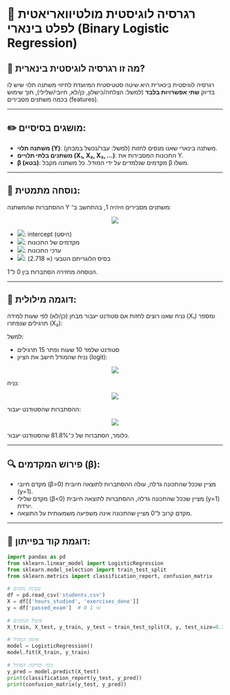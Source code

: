 # 🌟 רגרסיה לוגיסטית מולטיוואריאטית לפלט בינארי (Binary Logistic Regression)
  
## 📘 מה זו רגרסיה לוגיסטית בינארית?
רגרסיה לוגיסטית בינארית היא שיטה סטטיסטית המיועדת לחיזוי משתנה תלוי שיש לו בדיוק **שתי אפשרויות בלבד** (למשל: הצלחה/כישלון, כן/לא, חיובי/שלילי), תוך שימוש בכמה משתנים מסבירים (features).
  
---
  
## ✏️ מושגים בסיסיים:
- **משתנה תלוי (Y)**: משתנה בינארי שאנו מנסים לחזות (למשל: עבר/נכשל במבחן).
- **משתנים בלתי תלויים (X₁, X₂, X₃, ...)**: התכונות המסבירות את Y.
- **β (בטא)**: מקדמים שנלמדים על ידי המודל. כל משתנה מקבל β משלו.
  
---
  
## 📐 נוסחה מתמטית:
ההסתברות שהמשתנה Y יהיה 1, בהתחשב ב־n משתנים מסבירים:
  
<p align="center"><img src="https://latex.codecogs.com/gif.latex?P(y%20=%201%20\mid%20x)%20=%20\frac{1}{1%20+%20e^{-(\beta_0%20+%20\beta_1%20x_1%20+%20\beta_2%20x_2%20+%20\dots%20+%20\beta_n%20x_n)}}"/></p>  
  
  
- <img src="https://latex.codecogs.com/gif.latex?\beta_0"/>: intercept (היסט)
- <img src="https://latex.codecogs.com/gif.latex?\beta_1,%20\dots,%20\beta_n"/>: מקדמים של התכונות
- <img src="https://latex.codecogs.com/gif.latex?x_1,%20\dots,%20x_n"/>: ערכי התכונות
- <img src="https://latex.codecogs.com/gif.latex?e"/>: בסיס הלוגריתם הטבעי (≈ 2.718)
  
הנוסחה מחזירה הסתברות בין 0 ל־1.
  
---
  
## 💬 דוגמה מילולית:
  
נניח שאנו רוצים לחזות אם סטודנט יעבור מבחן (כן/לא) לפי שעות למידה (X₁) ומספר תרגילים שנפתרו (X₂):
  
למשל:
  
- סטודנט שלמד 10 שעות ופתר 15 תרגילים
- נניח שהמודל חישב את הציון (logit):
  
<p align="center"><img src="https://latex.codecogs.com/gif.latex?z%20=%20\beta_0%20+%20\beta_1%20\cdot%2010%20+%20\beta_2%20\cdot%2015"/></p>  
  
  
נניח:
<p align="center"><img src="https://latex.codecogs.com/gif.latex?z%20=%20-1%20+%200.2%20\cdot%2010%20+%200.1%20\cdot%2015%20=%201.5"/></p>  
  
  
ההסתברות שהסטודנט יעבור:
  
<p align="center"><img src="https://latex.codecogs.com/gif.latex?P%20=%20\frac{1}{1%20+%20e^{-1.5}}%20\approx%200.8176"/></p>  
  
  
כלומר, הסתברות של כ־81.8% שהסטודנט יעבור.
  
---
  
## 🔍 פירוש המקדמים (β):
- מקדם חיובי (β>0) מציין שככל שהתכונה גדלה, עולה ההסתברות לתוצאה חיובית (y=1).
- מקדם שלילי (β<0) מציין שככל שהתכונה גדלה, ההסתברות לתוצאה חיובית (y=1) יורדת.
- מקדם קרוב ל־0 מציין שהתכונה אינה משפיעה משמעותית על התוצאה.
  
---
  
## 🧪 דוגמת קוד בפייתון:
```python
import pandas as pd
from sklearn.linear_model import LogisticRegression
from sklearn.model_selection import train_test_split
from sklearn.metrics import classification_report, confusion_matrix
  
# טעינת נתונים
df = pd.read_csv('students.csv')
X = df[['hours_studied', 'exercises_done']]
y = df['passed_exam']  # 0 או 1
  
# פיצול הנתונים
X_train, X_test, y_train, y_test = train_test_split(X, y, test_size=0.3, random_state=42)
  
# אימון המודל
model = LogisticRegression()
model.fit(X_train, y_train)
  
# ניבוי ובדיקת המודל
y_pred = model.predict(X_test)
print(classification_report(y_test, y_pred))
print(confusion_matrix(y_test, y_pred))
```
  
